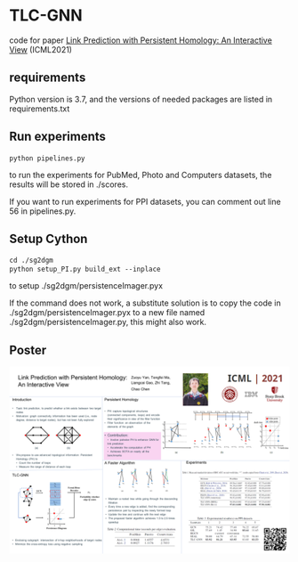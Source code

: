 # TLC-GNN

code for paper [Link Prediction with Persistent Homology: An Interactive View](https://arxiv.org/abs/2102.10255) (ICML2021)



## requirements

Python version is 3.7, and the versions of needed packages are listed in requirements.txt



## Run experiments

```
python pipelines.py
```

to run the experiments for PubMed, Photo and Computers datasets, the results will be stored in ./scores.

If you want to run experiments for PPI datasets, you can comment out line 56 in pipelines.py.



## Setup Cython

```
cd ./sg2dgm
python setup_PI.py build_ext --inplace
```

to setup ./sg2dgm/persistenceImager.pyx

If the command does not work, a substitute solution is to copy the code in ./sg2dgm/persistenceImager.pyx to a new file named ./sg2dgm/persistenceImager.py, this might also work.



## Poster

![poster](poster.png)